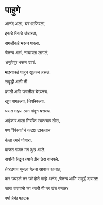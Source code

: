 # पाहुणे


आनंद आला, घरभर फिरला,

इकडे तिकडे उंडारला,

सगळीकडे भरून पावला. 

चैतन्य आलं, नाचायला लागलं,

अणुरेणुत भरून उरलं.

माझ्याकडे पाहून खुदकन हसलं.

सम्रृद्धी आली ती 

प्रगती आणि उन्नतीला घेऊनच. 

खुप बागडल्या, चिवचिवल्या.

घरात माझ्या ठाण मांडून बसल्या.

अहंकार आला मिरवित स्वतःचाच तोरा,

पण "विनया"ने कटाक्ष टाकताच

केला त्याने पोबारा.

वाजत गाजत मग दुःख आले.

सर्वांनी मिळून त्याचे तीन तेरा वाजवले.

तेव्हढ्यात घुमला बेलचा आवाज कानात,

दार उघडले तर उभे होते माझे आनंद ,चैतन्य आणि सम्रृद्धी दारात!!

सांगा सख्यांनो   का धरावी मी मग खंत मनात?

वर्षा हेमंत फाटक
